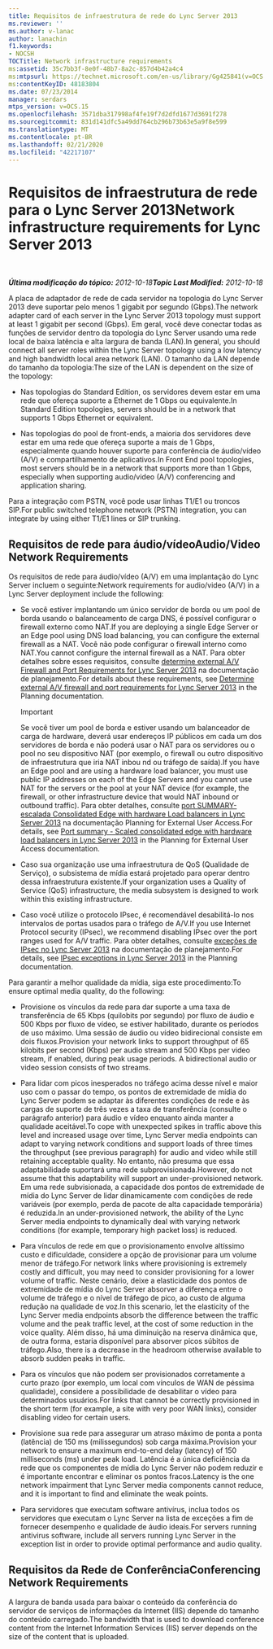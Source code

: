 ```yaml
---
title: Requisitos de infraestrutura de rede do Lync Server 2013
ms.reviewer: ''
ms.author: v-lanac
author: lanachin
f1.keywords:
- NOCSH
TOCTitle: Network infrastructure requirements
ms:assetid: 35c7bb3f-8e0f-48b7-8a2c-857d4b42a4c4
ms:mtpsurl: https://technet.microsoft.com/en-us/library/Gg425841(v=OCS.15)
ms:contentKeyID: 48183804
ms.date: 07/23/2014
manager: serdars
mtps_version: v=OCS.15
ms.openlocfilehash: 3571dba317998af4fe19f7d2dfd1677d3691f278
ms.sourcegitcommit: 831d141dfc5a49dd764cb296b73b63e5a9f8e599
ms.translationtype: MT
ms.contentlocale: pt-BR
ms.lasthandoff: 02/21/2020
ms.locfileid: "42217107"
---
```

<div data-xmlns="http://www.w3.org/1999/xhtml">

<div class="topic" data-xmlns="http://www.w3.org/1999/xhtml" data-msxsl="urn:schemas-microsoft-com:xslt" data-cs="https://msdn.microsoft.com/">

<div data-asp="https://msdn2.microsoft.com/asp">

# <a name="network-infrastructure-requirements-for-lync-server-2013"></a><span data-ttu-id="fd825-102">Requisitos de infraestrutura de rede para o Lync Server 2013</span><span class="sxs-lookup"><span data-stu-id="fd825-102">Network infrastructure requirements for Lync Server 2013</span></span>

</div>

<div id="mainSection">

<div id="mainBody">

<span> </span>

<span data-ttu-id="fd825-103">_**Última modificação do tópico:** 2012-10-18_</span><span class="sxs-lookup"><span data-stu-id="fd825-103">_**Topic Last Modified:** 2012-10-18_</span></span>

<span data-ttu-id="fd825-104">A placa de adaptador de rede de cada servidor na topologia do Lync Server 2013 deve suportar pelo menos 1 gigabit por segundo (Gbps).</span><span class="sxs-lookup"><span data-stu-id="fd825-104">The network adapter card of each server in the Lync Server 2013 topology must support at least 1 gigabit per second (Gbps).</span></span> <span data-ttu-id="fd825-105">Em geral, você deve conectar todas as funções de servidor dentro da topologia do Lync Server usando uma rede local de baixa latência e alta largura de banda (LAN).</span><span class="sxs-lookup"><span data-stu-id="fd825-105">In general, you should connect all server roles within the Lync Server topology using a low latency and high bandwidth local area network (LAN).</span></span> <span data-ttu-id="fd825-106">O tamanho da LAN depende do tamanho da topologia:</span><span class="sxs-lookup"><span data-stu-id="fd825-106">The size of the LAN is dependent on the size of the topology:</span></span>

  - <span data-ttu-id="fd825-107">Nas topologias do Standard Edition, os servidores devem estar em uma rede que ofereça suporte a Ethernet de 1 Gbps ou equivalente.</span><span class="sxs-lookup"><span data-stu-id="fd825-107">In Standard Edition topologies, servers should be in a network that supports 1 Gbps Ethernet or equivalent.</span></span>

  - <span data-ttu-id="fd825-108">Nas topologias do pool de front-ends, a maioria dos servidores deve estar em uma rede que ofereça suporte a mais de 1 Gbps, especialmente quando houver suporte para conferência de áudio/vídeo (A/V) e compartilhamento de aplicativos.</span><span class="sxs-lookup"><span data-stu-id="fd825-108">In Front End pool topologies, most servers should be in a network that supports more than 1 Gbps, especially when supporting audio/video (A/V) conferencing and application sharing.</span></span>

<span data-ttu-id="fd825-109">Para a integração com PSTN, você pode usar linhas T1/E1 ou troncos SIP.</span><span class="sxs-lookup"><span data-stu-id="fd825-109">For public switched telephone network (PSTN) integration, you can integrate by using either T1/E1 lines or SIP trunking.</span></span>

<div>

## <a name="audiovideo-network-requirements"></a><span data-ttu-id="fd825-110">Requisitos de rede para áudio/vídeo</span><span class="sxs-lookup"><span data-stu-id="fd825-110">Audio/Video Network Requirements</span></span>

<span data-ttu-id="fd825-111">Os requisitos de rede para áudio/vídeo (A/V) em uma implantação do Lync Server incluem o seguinte:</span><span class="sxs-lookup"><span data-stu-id="fd825-111">Network requirements for audio/video (A/V) in a Lync Server deployment include the following:</span></span>

  - <span data-ttu-id="fd825-112">Se você estiver implantando um único servidor de borda ou um pool de borda usando o balanceamento de carga DNS, é possível configurar o firewall externo como NAT.</span><span class="sxs-lookup"><span data-stu-id="fd825-112">If you are deploying a single Edge Server or an Edge pool using DNS load balancing, you can configure the external firewall as a NAT.</span></span> <span data-ttu-id="fd825-113">Você não pode configurar o firewall interno como NAT.</span><span class="sxs-lookup"><span data-stu-id="fd825-113">You cannot configure the internal firewall as a NAT.</span></span> <span data-ttu-id="fd825-114">Para obter detalhes sobre esses requisitos, consulte [determine external A/V Firewall and Port Requirements for Lync Server 2013](lync-server-2013-determine-external-a-v-firewall-and-port-requirements.md) na documentação de planejamento.</span><span class="sxs-lookup"><span data-stu-id="fd825-114">For details about these requirements, see [Determine external A/V firewall and port requirements for Lync Server 2013](lync-server-2013-determine-external-a-v-firewall-and-port-requirements.md) in the Planning documentation.</span></span>
    
    <div>
    

    > [!IMPORTANT]  
    > <span data-ttu-id="fd825-115">Se você tiver um pool de borda e estiver usando um balanceador de carga de hardware, deverá usar endereços IP públicos em cada um dos servidores de borda e não poderá usar o NAT para os servidores ou o pool no seu dispositivo NAT (por exemplo, o firewall ou outro dispositivo de infraestrutura que iria NAT inbou nd ou tráfego de saída).</span><span class="sxs-lookup"><span data-stu-id="fd825-115">If you have an Edge pool and are using a hardware load balancer, you must use public IP addresses on each of the Edge Servers and you cannot use NAT for the servers or the pool at your NAT device (for example, the firewall, or other infrastructure device that would NAT inbound or outbound traffic).</span></span> <span data-ttu-id="fd825-116">Para obter detalhes, consulte <A href="lync-server-2013-port-summary-scaled-consolidated-edge-with-hardware-load-balancers.md">port SUMMARY-escalada Consolidated Edge with hardware Load balancers in Lync Server 2013</A> na documentação Planning for External User Access.</span><span class="sxs-lookup"><span data-stu-id="fd825-116">For details, see <A href="lync-server-2013-port-summary-scaled-consolidated-edge-with-hardware-load-balancers.md">Port summary - Scaled consolidated edge with hardware load balancers in Lync Server 2013</A> in the Planning for External User Access documentation.</span></span>

    
    </div>

  - <span data-ttu-id="fd825-117">Caso sua organização use uma infraestrutura de QoS (Qualidade de Serviço), o subsistema de mídia estará projetado para operar dentro dessa infraestrutura existente.</span><span class="sxs-lookup"><span data-stu-id="fd825-117">If your organization uses a Quality of Service (QoS) infrastructure, the media subsystem is designed to work within this existing infrastructure.</span></span>

  - <span data-ttu-id="fd825-118">Caso você utilize o protocolo IPsec, é recomendável desabilitá-lo nos intervalos de portas usados para o tráfego de A/V.</span><span class="sxs-lookup"><span data-stu-id="fd825-118">If you use Internet Protocol security (IPsec), we recommend disabling IPsec over the port ranges used for A/V traffic.</span></span> <span data-ttu-id="fd825-119">Para obter detalhes, consulte [exceções de IPsec no Lync Server 2013](lync-server-2013-ipsec-exceptions.md) na documentação de planejamento.</span><span class="sxs-lookup"><span data-stu-id="fd825-119">For details, see [IPsec exceptions in Lync Server 2013](lync-server-2013-ipsec-exceptions.md) in the Planning documentation.</span></span>

<span data-ttu-id="fd825-120">Para garantir a melhor qualidade da mídia, siga este procedimento:</span><span class="sxs-lookup"><span data-stu-id="fd825-120">To ensure optimal media quality, do the following:</span></span>

  - <span data-ttu-id="fd825-p105">Provisione os vínculos da rede para dar suporte a uma taxa de transferência de 65 Kbps (quilobits por segundo) por fluxo de áudio e 500 Kbps por fluxo de vídeo, se estiver habilitado, durante os períodos de uso máximo. Uma sessão de áudio ou vídeo bidirecional consiste em dois fluxos.</span><span class="sxs-lookup"><span data-stu-id="fd825-p105">Provision your network links to support throughput of 65 kilobits per second (Kbps) per audio stream and 500 Kbps per video stream, if enabled, during peak usage periods. A bidirectional audio or video session consists of two streams.</span></span>

  - <span data-ttu-id="fd825-123">Para lidar com picos inesperados no tráfego acima desse nível e maior uso com o passar do tempo, os pontos de extremidade de mídia do Lync Server podem se adaptar às diferentes condições de rede e às cargas de suporte de três vezes a taxa de transferência (consulte o parágrafo anterior) para áudio e vídeo enquanto ainda manter a qualidade aceitável.</span><span class="sxs-lookup"><span data-stu-id="fd825-123">To cope with unexpected spikes in traffic above this level and increased usage over time, Lync Server media endpoints can adapt to varying network conditions and support loads of three times the throughput (see previous paragraph) for audio and video while still retaining acceptable quality.</span></span> <span data-ttu-id="fd825-124">No entanto, não presuma que essa adaptabilidade suportará uma rede subprovisionada.</span><span class="sxs-lookup"><span data-stu-id="fd825-124">However, do not assume that this adaptability will support an under-provisioned network.</span></span> <span data-ttu-id="fd825-125">Em uma rede subvisionada, a capacidade dos pontos de extremidade de mídia do Lync Server de lidar dinamicamente com condições de rede variáveis (por exemplo, perda de pacote de alta capacidade temporária) é reduzida.</span><span class="sxs-lookup"><span data-stu-id="fd825-125">In an under-provisioned network, the ability of the Lync Server media endpoints to dynamically deal with varying network conditions (for example, temporary high packet loss) is reduced.</span></span>

  - <span data-ttu-id="fd825-126">Para vínculos de rede em que o provisionamento envolve altíssimo custo e dificuldade, considere a opção de provisionar para um volume menor de tráfego.</span><span class="sxs-lookup"><span data-stu-id="fd825-126">For network links where provisioning is extremely costly and difficult, you may need to consider provisioning for a lower volume of traffic.</span></span> <span data-ttu-id="fd825-127">Neste cenário, deixe a elasticidade dos pontos de extremidade de mídia do Lync Server absorver a diferença entre o volume de tráfego e o nível de tráfego de pico, ao custo de alguma redução na qualidade de voz.</span><span class="sxs-lookup"><span data-stu-id="fd825-127">In this scenario, let the elasticity of the Lync Server media endpoints absorb the difference between the traffic volume and the peak traffic level, at the cost of some reduction in the voice quality.</span></span> <span data-ttu-id="fd825-128">Além disso, há uma diminuição na reserva dinâmica que, de outra forma, estaria disponível para absorver picos súbitos de tráfego.</span><span class="sxs-lookup"><span data-stu-id="fd825-128">Also, there is a decrease in the headroom otherwise available to absorb sudden peaks in traffic.</span></span>

  - <span data-ttu-id="fd825-129">Para os vínculos que não podem ser provisionados corretamente a curto prazo (por exemplo, um local com vínculos de WAN de péssima qualidade), considere a possibilidade de desabilitar o vídeo para determinados usuários.</span><span class="sxs-lookup"><span data-stu-id="fd825-129">For links that cannot be correctly provisioned in the short term (for example, a site with very poor WAN links), consider disabling video for certain users.</span></span>

  - <span data-ttu-id="fd825-130">Provisione sua rede para assegurar um atraso máximo de ponta a ponta (latência) de 150 ms (milissegundos) sob carga máxima.</span><span class="sxs-lookup"><span data-stu-id="fd825-130">Provision your network to ensure a maximum end-to-end delay (latency) of 150 milliseconds (ms) under peak load.</span></span> <span data-ttu-id="fd825-131">Latência é a única deficiência da rede que os componentes de mídia do Lync Server não podem reduzir e é importante encontrar e eliminar os pontos fracos.</span><span class="sxs-lookup"><span data-stu-id="fd825-131">Latency is the one network impairment that Lync Server media components cannot reduce, and it is important to find and eliminate the weak points.</span></span>

  - <span data-ttu-id="fd825-132">Para servidores que executam software antivírus, inclua todos os servidores que executam o Lync Server na lista de exceções a fim de fornecer desempenho e qualidade de áudio ideais.</span><span class="sxs-lookup"><span data-stu-id="fd825-132">For servers running antivirus software, include all servers running Lync Server in the exception list in order to provide optimal performance and audio quality.</span></span>

</div>

<div>

## <a name="conferencing-network-requirements"></a><span data-ttu-id="fd825-133">Requisitos da Rede de Conferência</span><span class="sxs-lookup"><span data-stu-id="fd825-133">Conferencing Network Requirements</span></span>

<span data-ttu-id="fd825-134">A largura de banda usada para baixar o conteúdo da conferência do servidor de serviços de informações da Internet (IIS) depende do tamanho do conteúdo carregado.</span><span class="sxs-lookup"><span data-stu-id="fd825-134">The bandwidth that is used to download conference content from the Internet Information Services (IIS) server depends on the size of the content that is uploaded.</span></span>

</div>

</div>

<span> </span>

</div>

</div>

</div>

